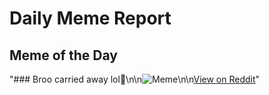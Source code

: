 # Daily Meme Report

## Meme of the Day
"### Broo carried away lol🥴\n\n![Meme](https://i.redd.it/z275nmxd7ogd1.png)\n\n[View on Reddit](https://redd.it/1ejyow8)"
